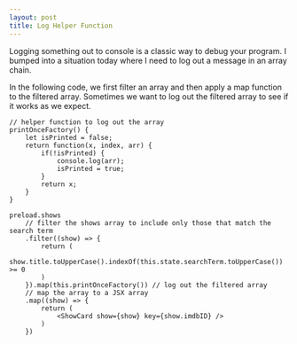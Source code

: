 ```yaml
---
layout: post
title: Log Helper Function
---
```

Logging something out to console is a classic way to debug your program. I bumped into a situation today where I need to log out a message in an array chain. 

In the following code, we first filter an array and then apply a map function to the filtered array. Sometimes we want to log out the filtered array to see if it works as we expect.
```
// helper function to log out the array
printOnceFactory() {
    let isPrinted = false;
    return function(x, index, arr) {
        if(!isPrinted) {
            console.log(arr);
            isPrinted = true;
        }
        return x;
    }
}

preload.shows
    // filter the shows array to include only those that match the search term
    .filter((show) => {
        return (
            show.title.toUpperCase().indexOf(this.state.searchTerm.toUpperCase()) >= 0
        )
    }).map(this.printOnceFactory()) // log out the filtered array
    // map the array to a JSX array
    .map((show) => {
        return (
            <ShowCard show={show} key={show.imdbID} />
        )
    })
```